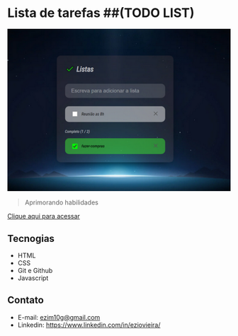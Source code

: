 # Lista de tarefas ##(TODO LIST)

![preview](print.png)

> Aprimorando habilidades



[Clique aqui para acessar](https://hub.eziore.com.br/lista-de-tarefas)

## Tecnogias

- HTML
- CSS
- Git e Github
- Javascript

## Contato
- E-mail: ezim10g@gmail.com
- Linkedin: https://www.linkedin.com/in/eziovieira/
